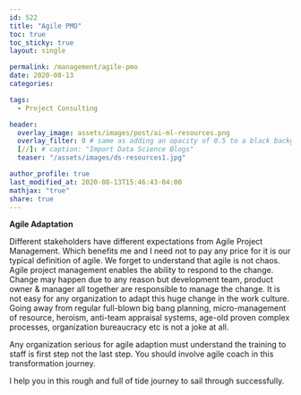 ```yaml
---
id: 522    
title: "Agile PMO"
toc: true
toc_sticky: true
layout: single

permalink: /management/agile-pmo
date: 2020-08-13
categories:

tags: 
  - Project Consulting

header:
  overlay_image: assets/images/post/ai-ml-resources.png
  overlay_filter: 0 # same as adding an opacity of 0.5 to a black background
  [//]: # caption: "Import Data Science Blogs"
  teaser: "/assets/images/ds-resources1.jpg"

author_profile: true
last_modified_at: 2020-08-13T15:46:43-04:00
mathjax: "true"
share: true
---
```


**Agile Adaptation**

Different stakeholders have different expectations from Agile Project Management. Which benefits me and I need not to pay any price for it is our typical definition of agile. We forget to understand that agile is not chaos. Agile project management enables the ability to respond to the change. Change may happen due to any reason but development team, product owner & manager all together are responsible to manage the change. It is not easy for any organization to adapt this huge change in the work culture. Going away from regular full-blown big bang planning, micro-management of resource, heroism, anti-team appraisal systems, age-old proven complex processes, organization bureaucracy etc is not a joke at all.

Any organization serious for agile adaption must understand the training to staff is first step not the last step. You should involve agile coach in this transformation journey.

I help you in this rough and full of tide journey to sail through successfully.